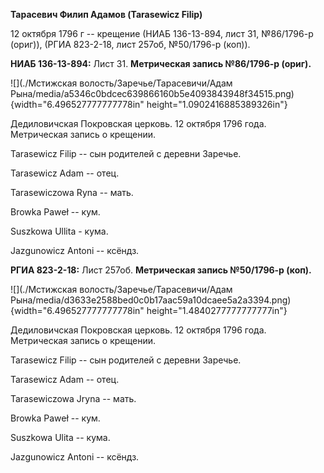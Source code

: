 **Тарасевич Филип Адамов (Tarasewicz Filip)**

12 октября 1796 г -- крещение (НИАБ 136-13-894, лист 31, №86/1796-р
(ориг)), (РГИА 823-2-18, лист 257об, №50/1796-р (коп)).

**НИАБ 136-13-894:** Лист 31. **Метрическая запись №86/1796-р (ориг).**

![](./Мстижская волость/Заречье/Тарасевичи/Адам Рына/media/a5346c0bdcec639866160b5e4093843948f34515.png){width="6.496527777777778in"
height="1.0902416885389326in"}

Дедиловичская Покровская церковь. 12 октября 1796 года. Метрическая
запись о крещении.

Tarasewicz Filip -- сын родителей с деревни Заречье.

Tarasewicz Adam -- отец.

Tarasewiczowa Ryna -- мать.

Browka Paweł -- кум.

Suszkowa Ullita - кума.

Jazgunowicz Antoni -- ксёндз.

**РГИА 823-2-18:** Лист 257об. **Метрическая запись №50/1796-р (коп).**

![](./Мстижская волость/Заречье/Тарасевичи/Адам Рына/media/d3633e2588bed0c0b17aac59a10dcaee5a2a3394.png){width="6.496527777777778in"
height="1.4840277777777777in"}

Дедиловичская Покровская церковь. 12 октября 1796 года. Метрическая
запись о крещении.

Tarasewicz Filip -- сын родителей с деревни Заречье.

Tarasewicz Adam -- отец.

Tarasewiczowa Jryna -- мать.

Browka Paweł -- кум.

Suszkowa Ulita -- кума.

Jazgunowicz Antoni -- ксёндз.
